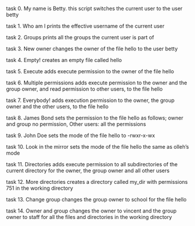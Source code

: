  task 0. My name is Betty. this script switches the current user to the user betty

 task 1. Who am I prints the effective username of the current user

 task 2. Groups prints all the groups the current user is part of

 task 3. New owner changes the owner of the file hello to the user betty

 task 4. Empty! creates an empty file called hello

 task 5. Execute adds execute permission to the owner of the file hello

 task 6. Multiple permissions adds execute permission to the owner and the group owner, and read permission to other users, to the file hello

 task 7. Everybody! adds execution permission to the owner, the group owner and the other users, to the file hello

 task 8. James Bond sets the permission to the file hello as follows; owner and group no permission, Other users: all the permissions

 task 9. John Doe sets the mode of the file hello to -rwxr-x-wx

 task 10. Look in the mirror sets the mode of the file hello the same as olleh’s mode

 task 11. Directories adds execute permission to all subdirectories of the current directory for the owner, the group owner and all other users

 task 12. More directories creates a directory called my_dir with permissions 751 in the working directory

 task 13. Change group changes the group owner to school for the file hello

 task 14. Owner and group changes the owner to vincent and the group owner to staff for all the files and directories in the working directory
